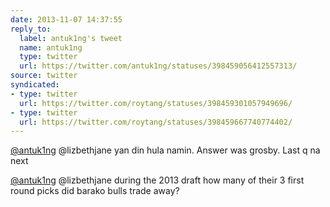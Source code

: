 ```yaml
---
date: 2013-11-07 14:37:55
reply_to:
  label: antuk1ng's tweet
  name: antuk1ng
  type: twitter
  url: https://twitter.com/antuk1ng/statuses/398459056412557313/
source: twitter
syndicated:
- type: twitter
  url: https://twitter.com/roytang/statuses/398459301057949696/
- type: twitter
  url: https://twitter.com/roytang/statuses/398459667740774402/
---
```


[@antuk1ng](https://twitter.com/antuk1ng/) @lizbethjane yan din hula namin. Answer was grosby. Last q na next

[@antuk1ng](https://twitter.com/antuk1ng/) @lizbethjane during the 2013 draft how many of their 3 first round picks did barako bulls trade away?